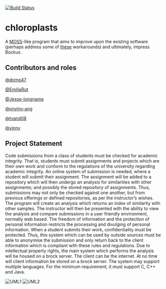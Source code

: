 [![Build Status](https://travis-ci.org/stroma-lamellae/chloroplasts.svg?branch=master)](https://travis-ci.org/stroma-lamellae/chloroplasts "Travis")

# chloroplasts

A [MOSS](https://theory.stanford.edu/~aiken/moss/)-like program that aims to
improve upon the existing software (perhaps address some of [these](https://github.com/genchang1234/How-to-cheat-in-computer-science-101) workarounds) and ultimately, impress Bockus.

## Contributors and roles

[@domp47](https://github.com/domp47)

[@EmiliaRut](https://github.com/EmiliaRut)

[@Jesse-longname](https://github.com/Jesse-longname)

[@onyiny-ang](https://github.com/onyiny-ang)

[@tvand08](https://github.com/tvand08)

[@yinny](https://github.com/yinny)

## Project Statement

Code submissions from a class of students must be checked for academic integrity. That is, students must submit assignments and projects which are their own work and conform to the regulations of the university regarding academic integrity.
An online system of submission is needed, where a student will submit their assignment. The assignment will be added to a repository which will then undergo an analysis for similarities with other assignments; and possibly the stored repository of assignments. Thus, submissions may not only be checked against one another, but from previous offerings or defined repositories, as per the instructor’s wishes.
The program will create an analysis which returns an index of similarity with other samples. The instructor will then be presented with the ability to view the analysis and compare submissions in a user friendly environment, normally web based.
The freedom of information and the protection of personal information restricts the processing and divulging of personal information. When a student submits their work, confidentiality must be protected. Thus, this system which can be used by outside sources must be able to anonymise the submission and only return back to the client information which is compliant with these rules and regulations.
Due to intellectual property rights, the main system which performs the analysis will be housed on a brock server. The client can be the internet. At no time will client information be stored on a brock server.
The system may support multiple languages. For the minimum requirement, it must support C, C++ and Java.

![UML1](https://github.com/onyiny-ang/chloroplasts/blob/master/UML1.jpeg)
![UML2](https://github.com/onyiny-ang/chloroplasts/blob/master/UML.jpeg)



